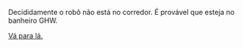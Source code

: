 Decididamente o robô não está no corredor. É provável que esteja no banheiro GHW.

[Vá para lá.](16.md)
